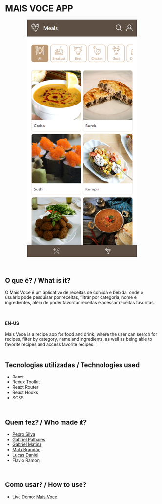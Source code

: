 # MAIS VOCE APP

<p align="center">
  <img src='./maisvoce.png' width='360px'>
</p>

<br>

## O que é? / What is it?
O Mais Voce é um aplicativo de receitas de comida e bebida, onde o usuário pode pesquisar por receitas, filtrar por categoria, nome e ingredientes, além de poder favoritar receitas e acessar receitas favoritas.

<br>

#### EN-US
Mais Voce is a recipe app for food and drink, where the user can search for recipes, filter by category, name and ingredients, as well as being able to favorite recipes and access favorite recipes.
<br>
<br>

## Tecnologias utilizadas / Technologies used
- React
- Redux Toolkit
- React Router
- React Hooks
- SCSS

<br>

## Quem fez? / Who made it?
- [Pedro Silva](https://github.com/opedrodev)
- [Gabriel Palhares](https://github.com/GPalhares)
- [Gabriel Matina](https://github.com/gabrielmatina)
- [Malu Brandão](https://github.com/malubrandaor)
- [Lucas Daniel](https://github.com/LDRezende)
- [Flavio Ramon](https://github.com/flavioramonnunes)

<br>

## Como usar? / How to use?
- Live Demo: [Mais Voce](https://maisvoce.netlify.app/)